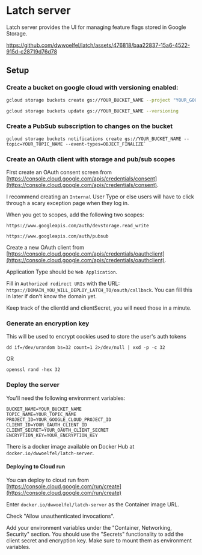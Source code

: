 # Latch server

Latch server provides the UI for managing feature flags stored in Google Storage.


https://github.com/dwwoelfel/latch/assets/476818/baa22837-15a6-4522-915d-c28719d76d78


## Setup

### Create a bucket on google cloud with versioning enabled:

```sh
gcloud storage buckets create gs://YOUR_BUCKET_NAME --project "YOUR_GOOGLE_CLOUD_PROJECT_ID" --public-access-prevention

gcloud storage buckets update gs://YOUR_BUCKET_NAME --versioning
```

### Create a PubSub subscription to changes on the bucket

```
gcloud storage buckets notifications create gs://YOUR_BUCKET_NAME --topic=YOUR_TOPIC_NAME --event-types=OBJECT_FINALIZE`
```

### Create an OAuth client with storage and pub/sub scopes

First create an OAuth consent screen from [https://console.cloud.google.com/apis/credentials/consent](https://console.cloud.google.com/apis/credentials/consent).

I recommend creating an `Internal` User Type or else users will have to click through a scary exception page when they log in.

When you get to scopes, add the following two scopes:

```
https://www.googleapis.com/auth/devstorage.read_write
```

```
https://www.googleapis.com/auth/pubsub
```

Create a new OAuth client from [https://console.cloud.google.com/apis/credentials/oauthclient](https://console.cloud.google.com/apis/credentials/oauthclient).

Application Type should be `Web Application`.

Fill in `Authorized redirect URIs` with the URL: `https://DOMAIN_YOU_WILL_DEPLOY_LATCH_TO/oauth/callback`. You can fill this in later if don't know the domain yet.

Keep track of the clientId and clientSecret, you will need those in a minute.

### Generate an encryption key

This will be used to encrypt cookies used to store the user's auth tokens

```
dd if=/dev/urandom bs=32 count=1 2>/dev/null | xxd -p -c 32
```

OR

```
openssl rand -hex 32
```

### Deploy the server

You'll need the following environment variables:

```
BUCKET_NAME=YOUR_BUCKET_NAME
TOPIC_NAME=YOUR_TOPIC_NAME
PROJECT_ID=YOUR_GOOGLE_CLOUD_PROJECT_ID
CLIENT_ID=YOUR_OAUTH_CLIENT_ID
CLIENT_SECRET=YOUR_OAUTH_CLIENT_SECRET
ENCRYPTION_KEY=YOUR_ENCRYPTION_KEY
```

There is a docker image available on Docker Hub at `docker.io/dwwoelfel/latch-server`.

#### Deploying to Cloud run

You can deploy to cloud run from [https://console.cloud.google.com/run/create](https://console.cloud.google.com/run/create)

Enter `docker.io/dwwoelfel/latch-server` as the Container image URL.

Check "Allow unauthenticated invocations".

Add your environment variables under the "Container, Networking, Security" section. You should use the "Secrets" functionality to add the client secret and encryption key. Make sure to mount them as environment variables.
